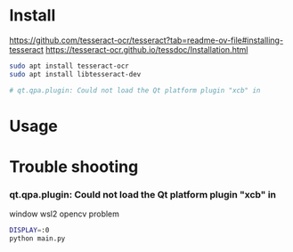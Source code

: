 # Install

https://github.com/tesseract-ocr/tesseract?tab=readme-ov-file#installing-tesseract
https://tesseract-ocr.github.io/tessdoc/Installation.html

```bash
sudo apt install tesseract-ocr
sudo apt install libtesseract-dev

# qt.qpa.plugin: Could not load the Qt platform plugin "xcb" in
```

# Usage

# Trouble shooting

### qt.qpa.plugin: Could not load the Qt platform plugin "xcb" in

window wsl2 opencv problem

```bash
DISPLAY=:0
python main.py
```
